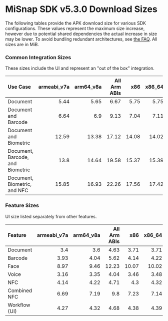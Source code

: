 # MiSnap SDK v5.3.0 Download Sizes

The following tables provide the APK download size for various SDK configurations. These values represent
the maximum size increase, however due to potential shared dependencies the actual increase in size may
be lower. To avoid bundling redundant architectures, see [the FAQ](../README.md#how-can-i-reduce-the-size-of-the-sdk).
All sizes are in MiB.

### **Common Integration Sizes**
These sizes include the UI and represent an "out of the box" integration.
<!-- USECASE_SIZE_TABLE_START -->
| Use Case                         | armeabi_v7a | arm64_v8a | All Arm ABIs | x86   | x86_64 | All x86 ABIs | All ABIs | 
| :------------------------------- | ----------: | --------: | -----------: | ----: | -----: | -----------: | -------: |
| Document                         | 5.44        | 5.65      | 6.67         | 5.75  | 5.75   | 7.08         | 9.34     | 
| Document and Barcode             | 6.64        | 6.9       | 9.13         | 7.04  | 7.11   | 9.72         | 14.43    | 
| Document and Biometric           | 12.59       | 13.38     | 17.12        | 14.08 | 14.02  | 19.25        | 27.53    | 
| Document, Barcode, and Biometric | 13.8        | 14.64     | 19.58        | 15.37 | 15.39  | 21.89        | 32.62    | 
| Document, Biometric, and NFC     | 15.85       | 16.93     | 22.26        | 17.56 | 17.42  | 24.45        | 36.19    | 
<!-- USECASE_SIZE_TABLE_END -->

### **Feature Sizes**
UI size listed separately from other features.
<!-- SCIENCE_SIZE_TABLE_START -->
| Feature       | armeabi_v7a | arm64_v8a | All Arm ABIs | x86   | x86_64 | All x86 ABIs | All ABIs | 
| :------------ | ----------: | --------: | -----------: | ----: | -----: | -----------: | -------: |
| Document      | 3.4         | 3.6       | 4.63         | 3.71  | 3.71   | 5.04         | 7.3      | 
| Barcode       | 3.93        | 4.04      | 5.62         | 4.14  | 4.22   | 5.99         | 9.25     | 
| Face          | 8.97        | 9.46      | 12.23        | 10.07 | 10.02  | 13.89        | 19.91    | 
| Voice         | 3.16        | 3.35      | 4.04         | 3.46  | 3.48   | 4.47         | 6.05     | 
| NFC           | 4.14        | 4.22      | 4.71         | 4.3   | 4.32   | 4.96         | 6.03     | 
| Combined NFC  | 6.69        | 7.19      | 9.8          | 7.23  | 7.14   | 10.28        | 16.0     | 
| Workflow (UI) | 4.27        | 4.32      | 4.68         | 4.38  | 4.39   | 4.86         | 5.65     | 
<!-- SCIENCE_SIZE_TABLE_END -->
